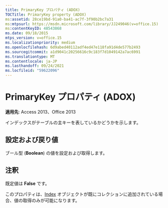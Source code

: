 ```yaml
---
title: PrimaryKey プロパティ (ADOX)
TOCTitle: PrimaryKey property (ADOX)
ms:assetid: 28ce19bd-91a0-ba41-ac7f-3f90b2bc7a31
ms:mtpsurl: https://msdn.microsoft.com/library/JJ249046(v=office.15)
ms:contentKeyID: 48543868
ms.date: 09/18/2015
mtps_version: v=office.15
ms.localizationpriority: medium
ms.openlocfilehash: 6d9abed40112adf4ed47e118fa91d4de577b2493
ms.sourcegitcommit: a1d9041c20256616c9c183f7d1049142a7ac6991
ms.translationtype: MT
ms.contentlocale: ja-JP
ms.lasthandoff: 09/24/2021
ms.locfileid: "59622096"
---
```

# <a name="primarykey-property-adox"></a>PrimaryKey プロパティ (ADOX)


**適用先**: Access 2013、Office 2013

インデックスがテーブルの主キーを表しているかどうかを示します。

## <a name="settings-and-return-values"></a>設定および戻り値

ブール型 (**Boolean**) の値を設定および取得します。

## <a name="remarks"></a>注釈

既定値は **False** です。

このプロパティは、[Index](index-object-adox.md) オブジェクトが既にコレクションに追加されている場合、値の取得のみが可能になります。

